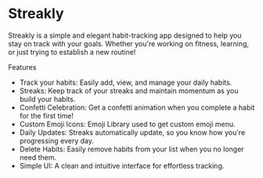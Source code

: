 # Streakly

Streakly is a simple and elegant habit-tracking app designed to help you stay on track with your goals. Whether you're working on fitness, learning, or just trying to establish a new routine!

Features
- Track your habits: Easily add, view, and manage your daily habits.
- Streaks: Keep track of your streaks and maintain momentum as you build your habits.
- Confetti Celebration: Get a confetti animation when you complete a habit for the first time!
- Custom Emoji Icons: Emoji Library used to get custom emoji menu.
- Daily Updates: Streaks automatically update, so you know how you're progressing every day.
- Delete Habits: Easily remove habits from your list when you no longer need them.
- Simple UI: A clean and intuitive interface for effortless tracking.

